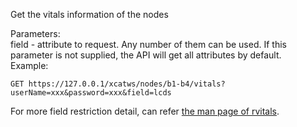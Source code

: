 Get the vitals information of the nodes  
  
Parameters:  
field - attribute to request. Any number of them can be used. If this parameter is not supplied, the API will get all attributes by default.   
Example:  

    
    GET https://127.0.0.1/xcatws/nodes/b1-b4/vitals?userName=xxx&password=xxx&field=lcds

  


  
For more field restriction detail, can refer [the man page of rvitals](http://xcat.sourceforge.net/man1/rvitals.1.html). 
